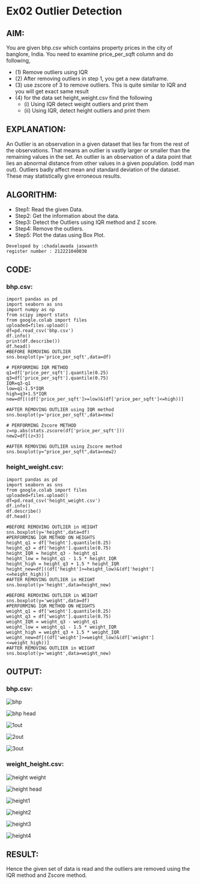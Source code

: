 # Ex02 Outlier Detection
## AIM:
You are given bhp.csv which contains property prices in the city of banglore, India. You need to examine price_per_sqft column and do following,
- (1) Remove outliers using IQR
- (2) After removing outliers in step 1, you get a new dataframe.
- (3) use zscore of 3 to remove outliers. This is quite similar to IQR and you will get exact same result
- (4) for the data set height_weight.csv find the following
   - (i) Using IQR detect weight outliers and print them
   - (ii) Using IQR, detect height outliers and print them
## EXPLANATION:
An Outlier is an observation in a given dataset that lies far from the rest of the observations. That means an outlier is vastly larger or smaller than the remaining values in the set. An outlier is an observation of a data point that lies an abnormal distance from other values in a given population. (odd man out). Outliers badly affect mean and standard deviation of the dataset. These may statistically give erroneous results.
## ALGORITHM:
- Step1: Read the given Data.
- Step2: Get the information about the data.
- Step3: Detect the Outliers using IQR method and Z score.
- Step4: Remove the outliers.
- Step5: Plot the datas using Box Plot.
```
Developed by :chadalawada jaswanth
register number : 212221040030
```
## CODE:
### bhp.csv:
```
import pandas as pd
import seaborn as sns
import numpy as np
from scipy import stats
from google.colab import files
uploaded=files.upload()
df=pd.read_csv('bhp.csv')
df.info()
print(df.describe())
df.head()
#BEFORE REMOVING OUTLIER
sns.boxplot(y='price_per_sqft',data=df)

# PERFORMING IQR METHOD
q1=df['price_per_sqft'].quantile(0.25)
q3=df['price_per_sqft'].quantile(0.75)
IQR=q3-q1
low=q1-1.5*IQR
high=q3+1.5*IQR
new=df[((df['price_per_sqft']>=low)&(df['price_per_sqft']<=high))]

#AFTER REMOVING OUTLIER using IQR method
sns.boxplot(y='price_per_sqft',data=new)

# PERFORMING Zscore METHOD
z=np.abs(stats.zscore(df['price_per_sqft']))
new2=df[(z<3)]

#AFTER REMOVING OUTLIER using Zscore method
sns.boxplot(y="price_per_sqft",data=new2)
```
### height_weight.csv:
```
import pandas as pd
import seaborn as sns
from google.colab import files
uploaded=files.upload()
df=pd.read_csv('height_weight.csv')
df.info()
df.describe()
df.head()

#BEFORE REMOVING OUTLIER in HEIGHT
sns.boxplot(y='height',data=df)
#PERFORMING IQR METHOD ON HEIGHTS
height_q1 = df['height'].quantile(0.25)
height_q3 = df['height'].quantile(0.75)
height_IQR = height_q3 - height_q1
height_low = height_q1 - 1.5 * height_IQR
height_high = height_q3 + 1.5 * height_IQR
height_new=df[((df['height']>=height_low)&(df['height']<=height_high))]
#AFTER REMOVING OUTLIER in HEIGHT
sns.boxplot(y='height',data=height_new)

#BEFORE REMOVING OUTLIER in WEIGHT
sns.boxplot(y='weight',data=df)
#PERFORMING IQR METHOD ON HEIGHTS
weight_q1 = df['weight'].quantile(0.25)
weight_q3 = df['weight'].quantile(0.75)
weight_IQR = weight_q3 - weight_q1
weight_low = weight_q1 - 1.5 * weight_IQR
weight_high = weight_q3 + 1.5 * weight_IQR
weight_new=df[((df['weight']>=weight_low)&(df['weight']<=weight_high))]
#AFTER REMOVING OUTLIER in WEIGHT
sns.boxplot(y='weight',data=weight_new)
```
## OUTPUT:
### bhp.csv:
![bhp](https://github.com/deepikasrinivasans/ODD2023---Datascience---Ex-02/assets/119393935/ac329473-447e-4074-a67b-83ec89c74598)

![bhp head](https://github.com/deepikasrinivasans/ODD2023---Datascience---Ex-02/assets/119393935/a26a59db-13c8-4bb7-9d4a-4c5d48b2da2b)

![1out](https://github.com/deepikasrinivasans/ODD2023---Datascience---Ex-02/assets/119393935/f2691be0-ca5d-42d5-b197-45d9a0013cf0)

![2out](https://github.com/deepikasrinivasans/ODD2023---Datascience---Ex-02/assets/119393935/e51f3a4b-d629-47c5-876b-a32f685cf6d3)

![3out](https://github.com/deepikasrinivasans/ODD2023---Datascience---Ex-02/assets/119393935/2a2b650f-32a4-4e35-88cb-e346fcc3b814)
### weight_height.csv:
![height weight](https://github.com/deepikasrinivasans/ODD2023---Datascience---Ex-02/assets/119393935/8c2b42a3-43ef-4538-bc6e-16f36b8b7498)

![height head](https://github.com/deepikasrinivasans/ODD2023---Datascience---Ex-02/assets/119393935/aa051aaa-a4f3-46fc-acd2-69b8e991c2e7)

![height1](https://github.com/deepikasrinivasans/ODD2023---Datascience---Ex-02/assets/119393935/fa40996a-8529-4cb8-b6c1-d6be674cb2a8)

![height2](https://github.com/deepikasrinivasans/ODD2023---Datascience---Ex-02/assets/119393935/87fc5b3f-d8aa-410a-9a47-138ecebc7fdb)

![height3](https://github.com/deepikasrinivasans/ODD2023---Datascience---Ex-02/assets/119393935/f1175dea-05e8-424f-81c5-05597ca6e60c)

![height4](https://github.com/deepikasrinivasans/ODD2023---Datascience---Ex-02/assets/119393935/28060644-5baa-46cc-b176-153656090a6f)


## RESULT:
Hence the given set of data is read and the outliers are removed using the IQR method and Zscore method.



    

